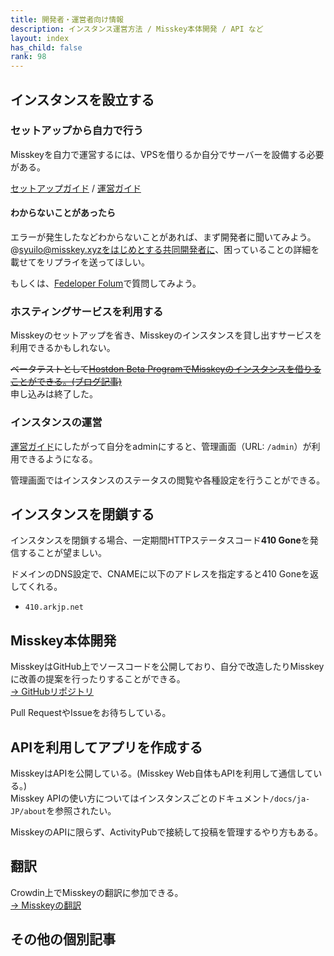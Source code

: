 ```yaml
---
title: 開発者・運営者向け情報
description: インスタンス運営方法 / Misskey本体開発 / API など
layout: index
has_child: false
rank: 98
---
```

## インスタンスを設立する
### セットアップから自力で行う
Misskeyを自力で運営するには、VPSを借りるか自分でサーバーを設備する必要がある。

[セットアップガイド](https://github.com/syuilo/misskey/blob/master/docs/setup.ja.md) / [運営ガイド](https://github.com/syuilo/misskey/blob/master/docs/manage.ja.md)

#### わからないことがあったら
エラーが発生したなどわからないことがあれば、まず開発者に聞いてみよう。  
@syuilo@misskey.xyzをはじめとする共同開発者に、困っていることの詳細を載せてをリプライを送ってほしい。

もしくは、[Fedeloper Folum](https://forum.fedeloper.jp/)で質問してみよう。

### ホスティングサービスを利用する
Misskeyのセットアップを省き、Misskeyのインスタンスを貸し出すサービスを利用できるかもしれない。

~~ベータテストとして[Hostdon Beta ProgramでMisskeyのインスタンスを借りることができる。](https://beta.hostdon.jp/)[(ブログ記事)](../../blog/2018/08/12_3_hostdon/)~~  
申し込みは終了した。

### インスタンスの運営
[運営ガイド](https://github.com/syuilo/misskey/blob/master/docs/manage.ja.md)にしたがって自分をadminにすると、管理画面（URL: `/admin`）が利用できるようになる。

管理画面ではインスタンスのステータスの閲覧や各種設定を行うことができる。

## インスタンスを閉鎖する
インスタンスを閉鎖する場合、一定期間HTTPステータスコード**410 Gone**を発信することが望ましい。

ドメインのDNS設定で、CNAMEに以下のアドレスを指定すると410 Goneを返してくれる。

- `410.arkjp.net`

## Misskey本体開発
MisskeyはGitHub上でソースコードを公開しており、自分で改造したりMisskeyに改善の提案を行ったりすることができる。  
[→ GitHubリポジトリ](https://github.com/syuilo/misskey)

Pull RequestやIssueをお待ちしている。

## APIを利用してアプリを作成する
MisskeyはAPIを公開している。(Misskey Web自体もAPIを利用して通信している。)  
Misskey APIの使い方についてはインスタンスごとのドキュメント`/docs/ja-JP/about`を参照されたい。

MisskeyのAPIに限らず、ActivityPubで接続して投稿を管理するやり方もある。

## 翻訳
Crowdin上でMisskeyの翻訳に参加できる。  
[→ Misskeyの翻訳](https://github.com/syuilo/misskey/blob/master/docs/translate.ja.md)

## その他の個別記事